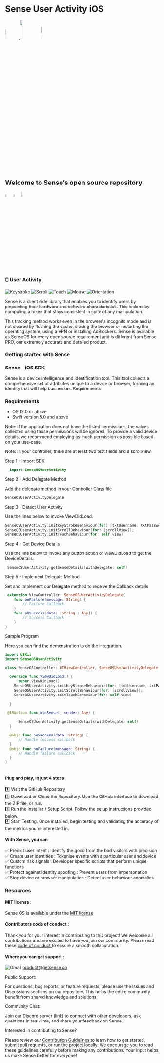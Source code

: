 <h1>Sense User Activity iOS</h1>

<p width="100%">
    <a href="https://github.com/sense-opensource/sense-user-activity-ios/blob/main/LICENSE">
        <img width="9%" src="https://custom-icon-badges.demolab.com/github/license/denvercoder1/custom-icon-badges?logo=law">
    </a>
    <img width="12.6%" src="https://badge-generator.vercel.app/api?icon=Github&label=Last%20Commit&status=May&color=6941C6"/> 
    <a href="https://discord.gg/hzNHTpwt">
        <img width="10%" src="https://badge-generator.vercel.app/api?icon=Discord&label=Discord&status=Live&color=6941C6"> 
    </a>
</p>

<h2>Welcome to Sense’s open source repository</h2>

<p width="100%">  
<img width="4.5%" src="https://custom-icon-badges.demolab.com/badge/Fork-orange.svg?logo=fork">
<img width="4.5%" src="https://custom-icon-badges.demolab.com/badge/Star-yellow.svg?logo=star">
<img width="6.5%" src="https://custom-icon-badges.demolab.com/badge/Commit-green.svg?logo=git-commit&logoColor=fff"> 
</p>

   ### 🖱️ User Activity

![Keystroke](https://img.shields.io/badge/Keystroke-blue)
![Scroll](https://img.shields.io/badge/Scroll_Metrics-green)
![Touch](https://img.shields.io/badge/Touch_Metrics-orange)
![Mouse](https://img.shields.io/badge/Mouse_Movements-yellow)
![Orientation](https://img.shields.io/badge/Orientation-purple)

<p> Sense is a client side library that enables you to identify users by pinpointing their hardware and software characteristics. This is done by computing a token that stays consistent in spite of any manipulation.</p>                           
<p> This tracking method works even in the browser's incognito mode and is not cleared by flushing the cache, closing the browser or restarting the operating system, using a VPN or installing AdBlockers. Sense is available as SenseOS for every open source requirement and is different from Sense PRO, our extremely accurate and detailed product.</p>

<h3>Getting started with Sense </h3>

<h3>Sense - iOS SDK</h3>

Sense is a device intelligence and identification tool. This tool collects a comprehensive set of attributes unique to a device or browser, forming an identity that will help businesses.
Requirements

<h3>Requirements</h3>

* OS 12.0 or above
* Swift version 5.0 and above

Note: If the application does not have the listed permissions, the values collected using those permissions will be ignored. To provide a valid device details, we recommend employing as much permission as possible based on your use-case.

Note: In your controller, there are at least two text fields and a scrollview.

Step 1 - Import SDK

```swift
  import SenseOSUserActivity
````
Step 2 - Add Delegate Method

Add the delegate method in your Controller Class file
````swift
SenseOSUserActivityDelegate
````

Step 3 - Detect User Activity

Use the lines below to invoke ViewDidLoad.

```swift
SenseOSUserActivity.initKeyStrokeBehaviour(for: [txtUsername, txtPassword]);
SenseOSUserActivity.initScrollBehaviour(for: [scrollView]);
SenseOSUserActivity.initTouchBehaviour(for: self.view)
```

Step 4 - Get Device Details

Use the line below to invoke any button action or ViewDidLoad to get the DeviceDetails.

```swift
 SenseOSUserActivity.getSenseDetails(withDelegate: self)

```

Step 5 - Implement Delegate Method

Set and Implement our Delegate method to receive the Callback details

```swift
 extension ViewController: SenseOSUserActivityDelegate{
    func onFailure(message: String) {
        // Failure Callback.
    }
    func onSuccess(data: [String : Any]) {
        // Success Callback
    }
}

```

Sample Program

Here you can find the demonstration to do the integration.

```swift
import UIKit
import SenseOSUserActivity

class SenseOSController: UIViewController, SenseOSUserActivityDelegate {

  override func viewDidLoad() {
      super.viewDidLoad()
	SenseOSUserActivity.initKeyStrokeBehaviour(for: [txtUsername, txtPassword]);
	SenseOSUserActivity.initScrollBehaviour(for: [scrollView]);
	SenseOSUserActivity.initTouchBehaviour(for: self.view)
      
  }

 @IBAction func btnSense(_ sender: Any) {
     
      SenseOSUserActivity.getSenseDetails(withDelegate: self)
  }

  @objc func onSuccess(data: String) {     
      // Handle success callback
  }
  @objc func onFailure(message: String) {
      // Handle failure callback
  }
}
  
``` 

<h4>Plug and play, in just 4 steps</h3>  

1️⃣ Visit the GitHub Repository</br>
2️⃣ Download or Clone the Repository. Use the GitHub interface to download the ZIP file, or run.</br>
3️⃣ Run the Installer / Setup Script. Follow the setup instructions provided below.</br>
4️⃣ Start Testing. Once installed, begin testing and validating the accuracy of the metrics you're interested in.</br>

#### With Sense, you can  

✅ Predict user intent : Identify the good from the bad visitors with precision  
✅ Create user identities : Tokenise events with a particular user and device  
✅ Custom risk signals : Developer specific scripts that perform unique functions  
✅ Protect against Identity spoofing : Prevent users from impersonation  
✅ Stop device or browser manipulation : Detect user behaviour anomalies 

### Resources 

#### MIT license : 

Sense OS is available under the <a href="https://github.com/sense-opensource/sense-user-activity-ios/blob/main/LICENSE"> MIT license </a>

#### Contributors code of conduct : 

Thank you for your interest in contributing to this project! We welcome all contributions and are excited to have you join our community. Please read these <a href="https://github.com/sense-opensource/sense-user-activity-ios/blob/main/code_of_conduct.md"> code of conduct </a> to ensure a smooth collaboration.

#### Where you can get support :     
![Gmail](https://img.shields.io/badge/Gmail-D14836?logo=gmail&logoColor=white)       product@getsense.co 

Public Support:

For questions, bug reports, or feature requests, please use the Issues and Discussions sections on our repository. This helps the entire community benefit from shared knowledge and solutions.

Community Chat:

Join our Discord server (link) to connect with other developers, ask questions in real-time, and share your feedback on Sense.

Interested in contributing to Sense?

Please review our <a href="https://github.com/sense-opensource/sense-user-activity-ios/blob/main/CONTRIBUTING.md"> Contribution Guidelines </a> to learn how to get started, submit pull requests, or run the project locally. We encourage you to read these guidelines carefully before making any contributions. Your input helps us make Sense better for everyone!
